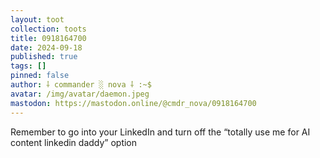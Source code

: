 ```yaml
---
layout: toot
collection: toots
title: 0918164700
date: 2024-09-18
published: true
tags: []
pinned: false
author: ⸸ commander ░ nova ⸸ :~$
avatar: /img/avatar/daemon.jpeg
mastodon: https://mastodon.online/@cmdr_nova/0918164700
---
```


Remember to go into your LinkedIn and turn off the “totally use me for AI content linkedin daddy” option
